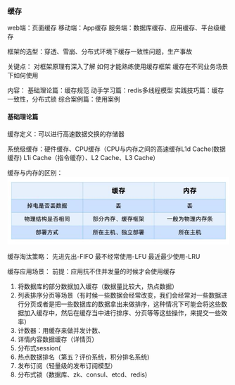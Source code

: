 ### 缓存


web端：页面缓存
移动端：App缓存
服务端：数据库缓存、应用缓存、平台级缓存

框架的选型：穿透、雪崩、分布式环境下缓存一致性问题，生产事故

关键点：
对框架原理有深入了解
如何才能熟练使用缓存框架
缓存在不同业务场景下如何使用


内容：
基础理论篇：缓存规范
动手学习篇：redis多线程模型
实践技巧篇：缓存一致性，分布式锁
综合案例篇：使用案例


#### 基础理论篇

缓存定义：可以进行高速数据交换的存储器

系统级缓存：硬件缓存、CPU缓存（CPU与内存之间的高速缓存L1d Cache(数据缓存) L1i Cache（指令缓存）、L2 Cache、L3 Cache）

缓存与内存的区别：
![缓存与内存的区别](geektime_files/1.jpg)

缓存淘汰策略：
先进先出-FIFO 
最不经常使用-LFU
最近最少使用-LRU

缓存应用场景：
前提：应用抗不住并发量的时候才会使用缓存
1. 将数据库的部分数据加入缓存（数据量比较大，热点数据）
2. 列表排序分页等场景（有时候一些数据会经常改变，我们会经常对一些数据进行分页或者是把一些数据库的数据拿出来做排序，这种情况下可能会将这些数据加入缓存中，然后在缓存当中进行排序、分页等等这些操作，来提交一些效率）
2. 计数器：用缓存来做并发计数、
3. 详情内容数据缓存（详情页）
4. 分布式session(
5. 热点数据排名（第五？评价系统，积分排名系统)
6. 发布订阅（轻量级的发布订阅模型）
7. 分布式锁（数据库、zk、consul、etcd、redis)

